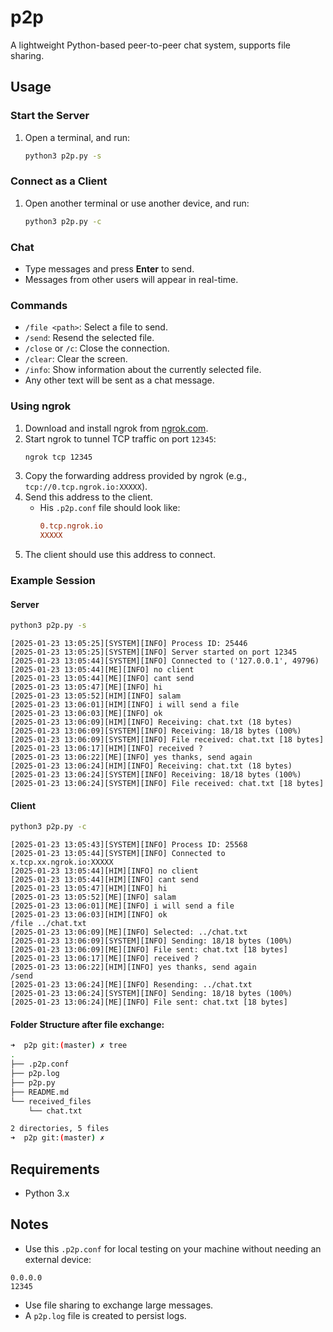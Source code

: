 # p2p

A lightweight Python-based peer-to-peer chat system, supports file sharing.

## Usage

### Start the Server
1. Open a terminal, and run:
   ```bash
   python3 p2p.py -s
   ```

### Connect as a Client
1. Open another terminal or use another device, and run:
   ```bash
   python3 p2p.py -c
   ```

### Chat
- Type messages and press **Enter** to send.
- Messages from other users will appear in real-time.

### Commands
- `/file <path>`: Select a file to send.
- `/send`: Resend the selected file.
- `/close` or `/c`: Close the connection.
- `/clear`: Clear the screen.
- `/info`: Show information about the currently selected file.
- Any other text will be sent as a chat message.

### Using ngrok
1. Download and install ngrok from [ngrok.com](https://ngrok.com/).
2. Start ngrok to tunnel TCP traffic on port `12345`:
   ```bash
   ngrok tcp 12345
   ```
3. Copy the forwarding address provided by ngrok (e.g., `tcp://0.tcp.ngrok.io:XXXXX`).
4. Send this address to the client.
    - His `.p2p.conf` file should look like:
      ```conf
      0.tcp.ngrok.io
      XXXXX
      ```
5. The client should use this address to connect.

### Example Session

#### Server
```bash
python3 p2p.py -s
```
```
[2025-01-23 13:05:25][SYSTEM][INFO] Process ID: 25446
[2025-01-23 13:05:25][SYSTEM][INFO] Server started on port 12345
[2025-01-23 13:05:44][SYSTEM][INFO] Connected to ('127.0.0.1', 49796)
[2025-01-23 13:05:44][ME][INFO] no client
[2025-01-23 13:05:44][ME][INFO] cant send
[2025-01-23 13:05:47][ME][INFO] hi
[2025-01-23 13:05:52][HIM][INFO] salam
[2025-01-23 13:06:01][HIM][INFO] i will send a file
[2025-01-23 13:06:03][ME][INFO] ok
[2025-01-23 13:06:09][HIM][INFO] Receiving: chat.txt (18 bytes)
[2025-01-23 13:06:09][SYSTEM][INFO] Receiving: 18/18 bytes (100%)
[2025-01-23 13:06:09][SYSTEM][INFO] File received: chat.txt [18 bytes]
[2025-01-23 13:06:17][HIM][INFO] received ?
[2025-01-23 13:06:22][ME][INFO] yes thanks, send again
[2025-01-23 13:06:24][HIM][INFO] Receiving: chat.txt (18 bytes)
[2025-01-23 13:06:24][SYSTEM][INFO] Receiving: 18/18 bytes (100%)
[2025-01-23 13:06:24][SYSTEM][INFO] File received: chat.txt [18 bytes]
```

#### Client
```bash
python3 p2p.py -c
```
```
[2025-01-23 13:05:43][SYSTEM][INFO] Process ID: 25568
[2025-01-23 13:05:44][SYSTEM][INFO] Connected to x.tcp.xx.ngrok.io:XXXXX
[2025-01-23 13:05:44][HIM][INFO] no client
[2025-01-23 13:05:44][HIM][INFO] cant send
[2025-01-23 13:05:47][HIM][INFO] hi
[2025-01-23 13:05:52][ME][INFO] salam
[2025-01-23 13:06:01][ME][INFO] i will send a file
[2025-01-23 13:06:03][HIM][INFO] ok
/file ../chat.txt
[2025-01-23 13:06:09][ME][INFO] Selected: ../chat.txt
[2025-01-23 13:06:09][SYSTEM][INFO] Sending: 18/18 bytes (100%)
[2025-01-23 13:06:09][ME][INFO] File sent: chat.txt [18 bytes]
[2025-01-23 13:06:17][ME][INFO] received ?
[2025-01-23 13:06:22][HIM][INFO] yes thanks, send again
/send
[2025-01-23 13:06:24][ME][INFO] Resending: ../chat.txt
[2025-01-23 13:06:24][SYSTEM][INFO] Sending: 18/18 bytes (100%)
[2025-01-23 13:06:24][ME][INFO] File sent: chat.txt [18 bytes]
```

#### Folder Structure after file exchange:
```bash
➜  p2p git:(master) ✗ tree
.
├── .p2p.conf
├── p2p.log
├── p2p.py
├── README.md
└── received_files
    └── chat.txt

2 directories, 5 files
➜  p2p git:(master) ✗
```
## Requirements
- Python 3.x

## Notes
- Use this `.p2p.conf` for local testing on your machine without needing an external device:
```
0.0.0.0
12345
```
- Use file sharing to exchange large messages.
- A `p2p.log` file is created to persist logs.